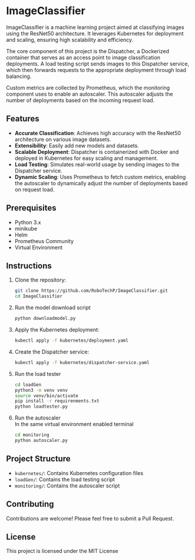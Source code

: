 # ImageClassifier

ImageClassifier is a machine learning project aimed at classifying images using the ResNet50 architecture. It leverages Kubernetes for deployment and scaling, ensuring high scalability and efficiency.

The core component of this project is the Dispatcher, a Dockerized container that serves as an access point to image classification deployments. A load testing script sends images to this Dispatcher service, which then forwards requests to the appropriate deployment through load balancing.

Custom metrics are collected by Prometheus, which the monitoring component uses to enable an autoscaler. This autoscaler adjusts the number of deployments based on the incoming request load.

## Features

- **Accurate Classification**: Achieves high accuracy with the ResNet50 architecture on various image datasets.
- **Extensibility**: Easily add new models and datasets.
- **Scalable Deployment**: Dispatcher is containerized with Docker and deployed in Kubernetes for easy scaling and management.
- **Load Testing**: Simulates real-world usage by sending images to the Dispatcher service.
- **Dynamic Scaling**: Uses Prometheus to fetch custom metrics, enabling the autoscaler to dynamically adjust the number of deployments based on request load.

## Prerequisites

- Python 3.x
- minikube
- Helm
- Prometheus Community
- Virtual Environment

## Instructions

1. Clone the repository:

   ```sh
   git clone https://github.com/RoboTechP/ImageClassifier.git
   cd ImageClassifier
   ```

2. Run the model download script

   ```sh
   python downloadmodel.py
   ```

3. Apply the Kubernetes deployment:

   ```sh
   kubectl apply -f kubernetes/deployment.yaml
   ```

4. Create the Dispatcher service:

   ```sh
   kubectl apply -f kubernetes/dispatcher-service.yaml
   ```

5. Run the load tester

   ```sh
   cd loadGen
   python3 -m venv venv
   source venv/bin/activate
   pip install -r requirenments.txt
   python loadtester.py
   ```

6. Run the autoscaler  
 In the same virtual environment enabled terminal
   ```sh
   cd monitoring
   python autoscaler.py
   ```

## Project Structure

- `kubernetes/`: Contains Kubernetes configuration files
- `loadGen/`: Contains the load testing script
- `monitoring/`: Contains the autoscaler script

## Contributing

Contributions are welcome! Please feel free to submit a Pull Request.

## License

This project is licensed under the MIT License


